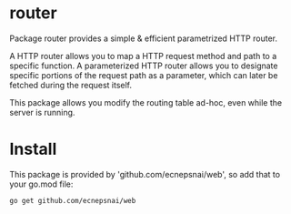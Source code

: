 # router

Package router provides a simple & efficient parametrized HTTP router.

A HTTP router allows you to map a HTTP request method and path to a specific function. A parameterized HTTP router
allows you to designate specific portions of the request path as a parameter, which can later be fetched during the
request itself.

This package allows you modify the routing table ad-hoc, even while the server is running.

# Install

This package is provided by 'github.com/ecnepsnai/web', so add that to your go.mod file:

```
go get github.com/ecnepsnai/web
```